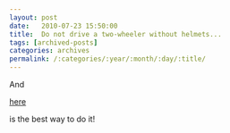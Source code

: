```yaml
---
layout: post
date:	2010-07-23 15:50:00
title:  Do not drive a two-wheeler without helmets...
tags: [archived-posts]
categories: archives
permalink: /:categories/:year/:month/:day/:title/
---
```

And 

<a href="http://bangalore.citizenmatters.in/blogs/show_entry/2204"> here </a>

is the best way to do it!
